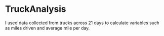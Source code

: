 # TruckAnalysis
I used data collected from
trucks across 21 days to calculate variables such as miles driven and average mile per day.

